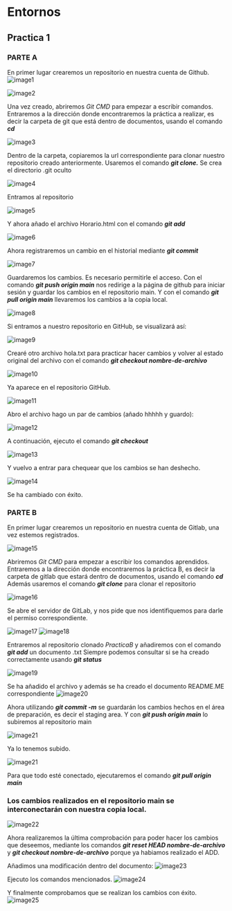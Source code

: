 # Entornos
## Practica 1
### PARTE A 
En primer lugar crearemos un repositorio en nuestra cuenta de Github.
![image1](https://user-images.githubusercontent.com/114931679/201414455-fa226e28-433d-4600-97cd-d97882533729.png)<br>

![image2](https://user-images.githubusercontent.com/114931679/201414651-33b4f376-c9f3-4bc5-8813-86af7d703ee1.png)

Una vez creado, abriremos *Git CMD* para empezar a escribir comandos.
Entraremos a la dirección donde encontraremos la práctica a realizar, es decir la carpeta de git que está dentro de documentos, usando el comando _**cd**_

![image3](https://user-images.githubusercontent.com/114931679/201415303-97dfd872-97e3-48b2-be9c-a88f66e11f6f.png)

Dentro de la carpeta, copiaremos la url correspondiente para clonar nuestro repositorio creado anteriormente. Usaremos el comando _**git clone.**_
Se crea el directorio .git oculto

![image4](https://user-images.githubusercontent.com/114931679/201415633-a16f70b0-4134-4cce-828c-008fae6ac148.png)

Entramos al repositorio

![image5](https://user-images.githubusercontent.com/114931679/201415708-a5f3b1f3-3627-4692-82b7-1a1f72d8509b.png)

Y ahora añado el archivo Horario.html con el comando _**git add**_

![image6](https://user-images.githubusercontent.com/114931679/201415857-53ce157e-f792-4187-a62f-35ec0db42be9.png)

Ahora registraremos un cambio en el historial mediante _**git commit**_

![image7](https://user-images.githubusercontent.com/114931679/201416047-47d2d4ec-8d26-47a9-bbcf-9fe6f6de5461.png)

Guardaremos los cambios. Es necesario permitirle el acceso. Con el comando _**git push origin main**_ nos redirige a la página de github para iniciar sesión y guardar los cambios en el repositorio main. Y con el comando _**git pull origin main**_ llevaremos los cambios a la copia local.

![image8](https://user-images.githubusercontent.com/114931679/201416416-844aecf2-70d5-417b-82a8-58609d01bdbf.png)

Si entramos a nuestro repositorio en GitHub, se visualizará así:

![image9](https://user-images.githubusercontent.com/114931679/201416502-779266b7-b972-43dc-b9d1-3198f088b0bc.png)

Crearé otro archivo hola.txt para practicar hacer cambios y volver al estado original del archivo con el comando _**git checkout nombre-de-archivo**_

![image10](https://user-images.githubusercontent.com/114931679/201416591-4773dae9-831e-4fb5-a8c8-d402fa6af84b.png)

Ya aparece en el repositorio GitHub.

![image11](https://user-images.githubusercontent.com/114931679/201416695-1e153921-039f-461e-8ded-1e0581e1e48d.png)

Abro el archivo hago un par de cambios (añado hhhhh y guardo):

![image12](https://user-images.githubusercontent.com/114931679/201416771-b52d4b94-f3a9-4cff-94b1-1571d406aef5.png)

A continuación, ejecuto el comando _**git checkout**_

![image13](https://user-images.githubusercontent.com/114931679/201416846-3eca8919-ef70-4e3d-86dd-f4b938178bd5.png)

Y vuelvo a entrar para chequear que los cambios se han deshecho.

![image14](https://user-images.githubusercontent.com/114931679/201416955-2e3f7f9e-2fb2-46b1-832b-e2d5c64e678f.png)

Se ha cambiado con éxito.

### PARTE B
En primer lugar crearemos un repositorio en nuestra cuenta de Gitlab, una vez estemos registrados.

![image15](https://user-images.githubusercontent.com/114931679/201418136-49e6041c-04e5-4cd2-a792-dc927a2db7cd.png)

Abriremos *Git CMD* para empezar a escribir los comandos aprendidos.
Entraremos a la dirección donde encontraremos la práctica B, es decir la carpeta de gitlab que estará dentro de documentos, usando el comando _**cd**_
Además usaremos el comando _**git clone**_ para clonar el repositorio

![image16](https://user-images.githubusercontent.com/114931679/201420324-1ae838ca-a839-4c5e-8b26-12d4fb0a86d1.png)

Se abre el servidor de GitLab, y nos pide que nos identifiquemos para darle el permiso correspondiente.

![image17](https://user-images.githubusercontent.com/114931679/201421273-800fed4c-5d6d-4f60-85e9-904c4cea9bf4.png)
![image18](https://user-images.githubusercontent.com/114931679/201421345-09184d79-2cf6-41ba-9a42-53485ec12d68.png)

Entraremos al repositorio clonado _PracticaB_ y añadiremos con el comando _**git add**_ un documento .txt
Siempre podemos consultar si se ha creado correctamente usando _**git status**_

![image19](https://user-images.githubusercontent.com/114931679/201421998-35535e1c-4056-4552-a825-18b69460f7b5.png)

Se ha añadido el archivo y además se ha creado el documento README.ME correspondiente
![image20](https://user-images.githubusercontent.com/114931679/201422207-da00b972-ba5f-48c9-8dc3-8e87e8906ef0.png)

Ahora utilizando _**git commit -m**_ se guardarán los cambios hechos en el área de preparación, es decir el staging area. Y con _**git push origin main**_ lo subiremos al repositorio main

![image21](https://user-images.githubusercontent.com/114931679/201423137-9acab858-4232-4b78-9b77-c5769ae79ca9.png)

Ya lo tenemos subido.

![image21](https://user-images.githubusercontent.com/114931679/201423264-0d75a75c-fca7-41e2-bf66-86f198c4a30a.png)

Para que todo esté conectado, ejecutaremos el comando _**git pull origin main**_
### Los cambios realizados en el repositorio main se interconectarán con nuestra copia local.

![image22](https://user-images.githubusercontent.com/114931679/201423680-3b0dce21-6afb-4ef2-a682-9a981af748a5.png)

Ahora realizaremos la última comprobación para poder hacer los cambios que deseemos, mediante los comandos _**git reset HEAD nombre-de-archivo**_  
y _**git checkout nombre-de-archivo**_ porque ya habiamos realizado el ADD.

Añadimos una modificación dentro del documento:
![image23](https://user-images.githubusercontent.com/114931679/201424079-301a1f15-7e55-412c-90a6-43297b300a3e.png)

Ejecuto los comandos mencionados.
![image24](https://user-images.githubusercontent.com/114931679/201424295-161f94ce-3343-4227-8c42-9280a0f52579.png)

Y finalmente comprobamos que se realizan los cambios con éxito.
![image25](https://user-images.githubusercontent.com/114931679/201424398-fdeb6e1e-0ebc-4595-a4ad-f399e4d54207.png)













































